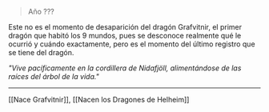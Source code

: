 > Año ???

Este no es el momento de desaparición del dragón Grafvitnir, el primer dragón que habitó los 9 mundos, pues se desconoce realmente qué le ocurrió y cuándo exactamente, pero es el momento del último registro que se tiene del dragón.

*"Vive pacíficamente en la cordillera de Nidafjöll, alimentándose de las raíces del árbol de la vida."*

---

[[Nace Grafvitnir]], [[Nacen los Dragones de Helheim]]